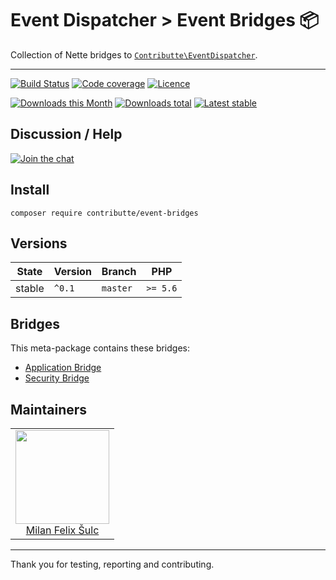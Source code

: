 # Event Dispatcher > Event Bridges :package:

Collection of Nette bridges to [`Contributte\EventDispatcher`](https://github.com/contributte/event-dispatcher).

-----

[![Build Status](https://img.shields.io/travis/contributte/event-bridges.svg?style=flat-square)](https://travis-ci.org/contributte/event-bridges)
[![Code coverage](https://img.shields.io/coveralls/contributte/event-bridges.svg?style=flat-square)](https://coveralls.io/r/contributte/event-bridges)
[![Licence](https://img.shields.io/packagist/l/contributte/event-bridges.svg?style=flat-square)](https://packagist.org/packages/contributte/event-bridges)

[![Downloads this Month](https://img.shields.io/packagist/dm/contributte/event-bridges.svg?style=flat-square)](https://packagist.org/packages/contributte/event-bridges)
[![Downloads total](https://img.shields.io/packagist/dt/contributte/event-bridges.svg?style=flat-square)](https://packagist.org/packages/contributte/event-bridges)
[![Latest stable](https://img.shields.io/packagist/v/contributte/event-bridges.svg?style=flat-square)](https://packagist.org/packages/contributte/event-bridges)

## Discussion / Help

[![Join the chat](https://img.shields.io/gitter/room/contributte/contributte.svg?style=flat-square)](http://bit.ly/ctteg)

## Install

```
composer require contributte/event-bridges
```

## Versions

| State       | Version | Branch   | PHP      |
|-------------|---------|----------|----------|
| stable      | `^0.1`  | `master` | `>= 5.6` |

## Bridges

This meta-package contains these bridges:

- [Application Bridge](https://raw.githubusercontent.com/contributte/event-application-bridge/)
- [Security Bridge](https://raw.githubusercontent.com/contributte/event-security-bridge/)

## Maintainers

<table>
  <tbody>
    <tr>
      <td align="center">
        <a href="https://github.com/f3l1x">
            <img width="150" height="150" src="https://avatars2.githubusercontent.com/u/538058?v=3&s=150">
        </a>
        </br>
        <a href="https://github.com/f3l1x">Milan Felix Šulc</a>
      </td>
    </tr>
  <tbody>
</table>

-----

Thank you for testing, reporting and contributing.
